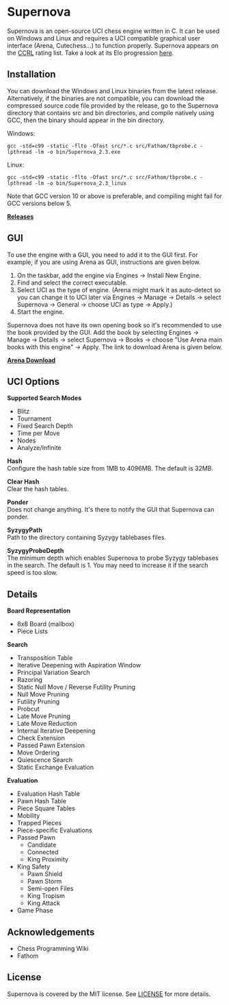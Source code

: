 # Supernova

Supernova is an open-source UCI chess engine written in C. It can be used on Windows and Linux and requires a UCI compatible graphical user interface (Arena, Cutechess...) to function properly. Supernova appears on the [CCRL](http://ccrl.chessdom.com/ccrl/404/) rating list. Take a look at its Elo progression [here](http://ccrl.chessdom.com/ccrl/404/cgi/compare_engines.cgi?family=Supernova&print=Rating+list&print=Results+table&print=LOS+table&print=Ponder+hit+table&print=Eval+difference+table&print=Comopp+gamenum+table&print=Overlap+table&print=Score+with+common+opponents).

Installation
------------
You can download the Windows and Linux binaries from the latest release. Alternatively, if the binaries are not compatible, you can download the compressed source code file provided by the release, go to the Supernova directory that contains src and bin directories, and compile natively using GCC, then the binary should appear in the bin directory. 

Windows:
```
gcc -std=c99 -static -flto -Ofast src/*.c src/Fathom/tbprobe.c -lpthread -lm -o bin/Supernova_2.3.exe
```

Linux:
```
gcc -std=c99 -static -flto -Ofast src/*.c src/Fathom/tbprobe.c -lpthread -lm -o bin/Supernova_2.3_linux
```

Note that GCC version 10 or above is preferable, and compiling might fail for GCC versions below 5.

[**Releases**](https://github.com/MichaeltheCoder7/Supernova/releases)  

GUI
---
To use the engine with a GUI, you need to add it to the GUI first. 
For example, if you are using Arena as GUI, instructions are given below.

1. On the taskbar, add the engine via Engines -> Install New Engine. 
2. Find and select the correct executable.
3. Select UCI as the type of engine. 
(Arena might mark it as auto-detect so you can change it to UCI later via Engines -> Manage -> Details -> select Supernova -> General -> choose UCI as type -> Apply.)
4. Start the engine.

Supernova does not have its own opening book so it's recommended to use the book provided by the GUI. Add the book by selecting Engines -> Manage -> Details -> select Supernova -> Books -> choose "Use Arena main books with this engine" -> Apply. The link to download Arena is given below.

[**Arena Download**](http://www.playwitharena.de)

UCI Options
-----------
**Supported Search Modes**
* Blitz
* Tournament
* Fixed Search Depth
* Time per Move
* Nodes
* Analyze/Infinite  
  
**Hash**  
Configure the hash table size from 1MB to 4096MB. The default is 32MB. 

**Clear Hash**  
Clear the hash tables.  

**Ponder**  
Does not change anything. It's there to notify the GUI that Supernova can ponder.  

**SyzygyPath**  
Path to the directory containing Syzygy tablebases files.  

**SyzygyProbeDepth**  
The minimum depth which enables Supernova to probe Syzygy tablebases in the search. The default is 1. You may need to increase it if the search speed is too slow.

Details
-------
**Board Representation**
* 8x8 Board (mailbox)
* Piece Lists

**Search** 
* Transposition Table
* Iterative Deepening with Aspiration Window
* Principal Variation Search
* Razoring
* Static Null Move / Reverse Futility Pruning
* Null Move Pruning
* Futility Pruning
* Probcut
* Late Move Pruning
* Late Move Reduction
* Internal Iterative Deepening
* Check Extension
* Passed Pawn Extension
* Move Ordering
* Quiescence Search
* Static Exchange Evaluation

**Evaluation** 
* Evaluation Hash Table
* Pawn Hash Table
* Piece Square Tables
* Mobility
* Trapped Pieces
* Piece-specific Evaluations
* Passed Pawn
  * Candidate
  * Connected
  * King Proximity
* King Safety
  * Pawn Shield
  * Pawn Storm
  * Semi-open Files
  * King Tropism
  * King Attack
* Game Phase

Acknowledgements
----------------
* Chess Programming Wiki
* Fathom

License
-------
Supernova is covered by the MIT license. See [LICENSE](https://github.com/MichaeltheCoder7/Supernova/blob/master/LICENSE) for more details.
